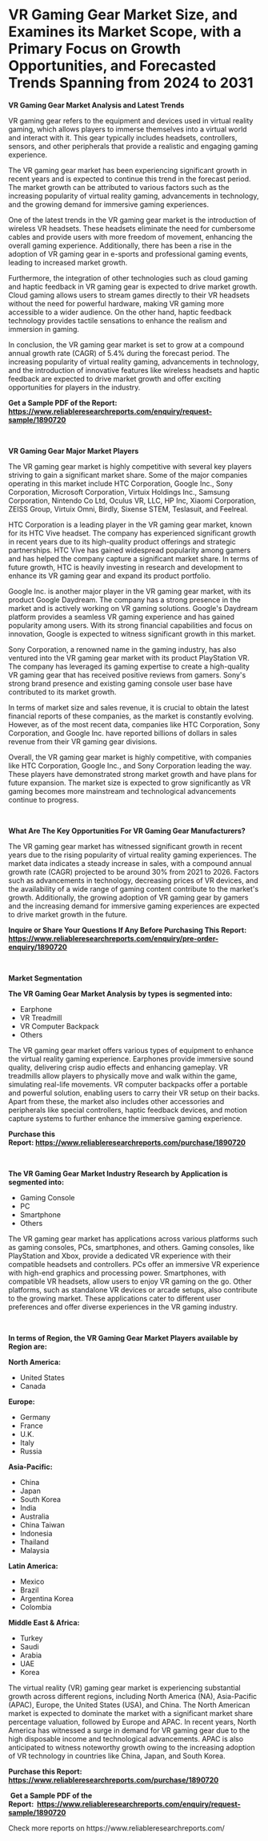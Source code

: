 <p><h1>VR Gaming Gear Market Size, and Examines its Market Scope, with a Primary Focus on Growth Opportunities, and Forecasted Trends Spanning from 2024 to 2031</h1></p><p><strong>VR Gaming Gear Market Analysis and Latest Trends</strong></p>
<p><p>VR gaming gear refers to the equipment and devices used in virtual reality gaming, which allows players to immerse themselves into a virtual world and interact with it. This gear typically includes headsets, controllers, sensors, and other peripherals that provide a realistic and engaging gaming experience.</p><p>The VR gaming gear market has been experiencing significant growth in recent years and is expected to continue this trend in the forecast period. The market growth can be attributed to various factors such as the increasing popularity of virtual reality gaming, advancements in technology, and the growing demand for immersive gaming experiences.</p><p>One of the latest trends in the VR gaming gear market is the introduction of wireless VR headsets. These headsets eliminate the need for cumbersome cables and provide users with more freedom of movement, enhancing the overall gaming experience. Additionally, there has been a rise in the adoption of VR gaming gear in e-sports and professional gaming events, leading to increased market growth.</p><p>Furthermore, the integration of other technologies such as cloud gaming and haptic feedback in VR gaming gear is expected to drive market growth. Cloud gaming allows users to stream games directly to their VR headsets without the need for powerful hardware, making VR gaming more accessible to a wider audience. On the other hand, haptic feedback technology provides tactile sensations to enhance the realism and immersion in gaming.</p><p>In conclusion, the VR gaming gear market is set to grow at a compound annual growth rate (CAGR) of 5.4% during the forecast period. The increasing popularity of virtual reality gaming, advancements in technology, and the introduction of innovative features like wireless headsets and haptic feedback are expected to drive market growth and offer exciting opportunities for players in the industry.</p></p>
<p><strong>Get a Sample PDF of the Report:&nbsp; <a href="https://www.reliableresearchreports.com/enquiry/request-sample/1890720">https://www.reliableresearchreports.com/enquiry/request-sample/1890720</a></strong></p>
<p>&nbsp;</p>
<p><strong>VR Gaming Gear Major Market Players</strong></p>
<p><p>The VR gaming gear market is highly competitive with several key players striving to gain a significant market share. Some of the major companies operating in this market include HTC Corporation, Google Inc., Sony Corporation, Microsoft Corporation, Virtuix Holdings Inc., Samsung Corporation, Nintendo Co Ltd, Oculus VR, LLC, HP Inc, Xiaomi Corporation, ZEISS Group, Virtuix Omni, Birdly, Sixense STEM, Teslasuit, and Feelreal.</p><p>HTC Corporation is a leading player in the VR gaming gear market, known for its HTC Vive headset. The company has experienced significant growth in recent years due to its high-quality product offerings and strategic partnerships. HTC Vive has gained widespread popularity among gamers and has helped the company capture a significant market share. In terms of future growth, HTC is heavily investing in research and development to enhance its VR gaming gear and expand its product portfolio.</p><p>Google Inc. is another major player in the VR gaming gear market, with its product Google Daydream. The company has a strong presence in the market and is actively working on VR gaming solutions. Google's Daydream platform provides a seamless VR gaming experience and has gained popularity among users. With its strong financial capabilities and focus on innovation, Google is expected to witness significant growth in this market.</p><p>Sony Corporation, a renowned name in the gaming industry, has also ventured into the VR gaming gear market with its product PlayStation VR. The company has leveraged its gaming expertise to create a high-quality VR gaming gear that has received positive reviews from gamers. Sony's strong brand presence and existing gaming console user base have contributed to its market growth.</p><p>In terms of market size and sales revenue, it is crucial to obtain the latest financial reports of these companies, as the market is constantly evolving. However, as of the most recent data, companies like HTC Corporation, Sony Corporation, and Google Inc. have reported billions of dollars in sales revenue from their VR gaming gear divisions.</p><p>Overall, the VR gaming gear market is highly competitive, with companies like HTC Corporation, Google Inc., and Sony Corporation leading the way. These players have demonstrated strong market growth and have plans for future expansion. The market size is expected to grow significantly as VR gaming becomes more mainstream and technological advancements continue to progress.</p></p>
<p>&nbsp;</p>
<p><strong>What Are The Key Opportunities For VR Gaming Gear Manufacturers?</strong></p>
<p><p>The VR gaming gear market has witnessed significant growth in recent years due to the rising popularity of virtual reality gaming experiences. The market data indicates a steady increase in sales, with a compound annual growth rate (CAGR) projected to be around 30% from 2021 to 2026. Factors such as advancements in technology, decreasing prices of VR devices, and the availability of a wide range of gaming content contribute to the market's growth. Additionally, the growing adoption of VR gaming gear by gamers and the increasing demand for immersive gaming experiences are expected to drive market growth in the future.</p></p>
<p><strong>Inquire or Share Your Questions If Any Before Purchasing This Report: <a href="https://www.reliableresearchreports.com/enquiry/pre-order-enquiry/1890720">https://www.reliableresearchreports.com/enquiry/pre-order-enquiry/1890720</a></strong></p>
<p>&nbsp;</p>
<p><strong>Market Segmentation</strong></p>
<p><strong>The VR Gaming Gear Market Analysis by types is segmented into:</strong></p>
<p><ul><li>Earphone</li><li>VR Treadmill</li><li>VR Computer Backpack</li><li>Others</li></ul></p>
<p><p>The VR gaming gear market offers various types of equipment to enhance the virtual reality gaming experience. Earphones provide immersive sound quality, delivering crisp audio effects and enhancing gameplay. VR treadmills allow players to physically move and walk within the game, simulating real-life movements. VR computer backpacks offer a portable and powerful solution, enabling users to carry their VR setup on their backs. Apart from these, the market also includes other accessories and peripherals like special controllers, haptic feedback devices, and motion capture systems to further enhance the immersive gaming experience.</p></p>
<p><strong>Purchase this Report:&nbsp;<a href="https://www.reliableresearchreports.com/purchase/1890720">https://www.reliableresearchreports.com/purchase/1890720</a></strong></p>
<p>&nbsp;</p>
<p><strong>The VR Gaming Gear Market Industry Research by Application is segmented into:</strong></p>
<p><ul><li>Gaming Console</li><li>PC</li><li>Smartphone</li><li>Others</li></ul></p>
<p><p>The VR gaming gear market has applications across various platforms such as gaming consoles, PCs, smartphones, and others. Gaming consoles, like PlayStation and Xbox, provide a dedicated VR experience with their compatible headsets and controllers. PCs offer an immersive VR experience with high-end graphics and processing power. Smartphones, with compatible VR headsets, allow users to enjoy VR gaming on the go. Other platforms, such as standalone VR devices or arcade setups, also contribute to the growing market. These applications cater to different user preferences and offer diverse experiences in the VR gaming industry.</p></p>
<p>&nbsp;</p>
<p><strong>In terms of Region, the VR Gaming Gear Market Players available by Region are:</strong></p>
<p>
    <p> <strong> North America: </strong>
        <ul>
            <li>United States</li>
            <li>Canada</li>
        </ul>
        </p> 
    <p> <strong> Europe: </strong>
        <ul>
            <li>Germany</li>
            <li>France</li>
            <li>U.K.</li>
            <li>Italy</li>
            <li>Russia</li>
        </ul>
        </p> 
    <p> <strong> Asia-Pacific: </strong>
        <ul>
            <li>China</li>
            <li>Japan</li>
            <li>South Korea</li>
            <li>India</li>
            <li>Australia</li>
            <li>China Taiwan</li>
            <li>Indonesia</li>
            <li>Thailand</li>
            <li>Malaysia</li>
        </ul>
        </p> 
    <p> <strong> Latin America: </strong>
        <ul>
            <li>Mexico</li>
            <li>Brazil</li>
            <li>Argentina Korea</li>
            <li>Colombia</li>
        </ul>
        </p> 
    <p> <strong> Middle East & Africa: </strong>
        <ul>
            <li>Turkey</li>
            <li>Saudi</li>
            <li>Arabia</li>
            <li>UAE</li>
            <li>Korea</li>
        </ul>
    </p>
    </p>
<p><p>The virtual reality (VR) gaming gear market is experiencing substantial growth across different regions, including North America (NA), Asia-Pacific (APAC), Europe, the United States (USA), and China. The North American market is expected to dominate the market with a significant market share percentage valuation, followed by Europe and APAC. In recent years, North America has witnessed a surge in demand for VR gaming gear due to the high disposable income and technological advancements. APAC is also anticipated to witness noteworthy growth owing to the increasing adoption of VR technology in countries like China, Japan, and South Korea.</p></p>
<p><strong>Purchase this Report: <a href="https://www.reliableresearchreports.com/purchase/1890720">https://www.reliableresearchreports.com/purchase/1890720</a></strong></p>
<p>&nbsp;<strong>Get a Sample PDF of the Report:&nbsp;&nbsp;<a href="https://www.reliableresearchreports.com/enquiry/request-sample/1890720">https://www.reliableresearchreports.com/enquiry/request-sample/1890720</a></strong></p>
<p><strong></strong></p>
<p>Check more reports on https://www.reliableresearchreports.com/</p>